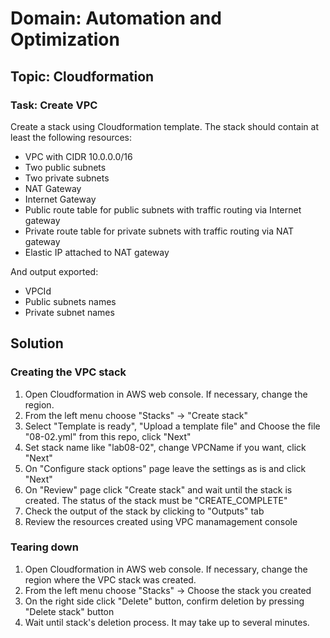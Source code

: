 # Domain: Automation and Optimization 

## Topic: Cloudformation 

### Task: Create VPC 

Create a stack using Cloudformation template. The stack should contain at least the following resources: 

- VPC with CIDR 10.0.0.0/16 
- Two public subnets 
- Two private subnets 
- NAT Gateway 
- Internet Gateway 
- Public route table for public subnets with traffic routing via Internet gateway 
- Private route table for private subnets with traffic routing via NAT gateway 
- Elastic IP attached to NAT gateway 

And output exported: 
- VPCId 
- Public subnets names 
- Private subnet names 

## Solution
### Creating the VPC stack
1) Open Cloudformation in AWS web console. If necessary, change the region.
2) From the left menu choose "Stacks" -> "Create stack"
3) Select "Template is ready", "Upload a template file" and Choose the file "08-02.yml" from this repo, click "Next"
4) Set stack name like "lab08-02", change VPCName if you want, click "Next"
5) On "Configure stack options" page leave the settings as is and click "Next"
6) On "Review" page click "Create stack" and wait until the stack is created. The status of the stack must be "CREATE_COMPLETE"
7) Check the output of the stack by clicking to "Outputs" tab
8) Review the resources created using VPC manamagement console

### Tearing down
1) Open Cloudformation in AWS web console. If necessary, change the region where the VPC stack was created.
2) From the left menu choose "Stacks" -> Choose the stack you created
3) On the right side click "Delete" button, confirm deletion by pressing "Delete stack" button
4) Wait until stack's deletion process. It may take up to several minutes.

